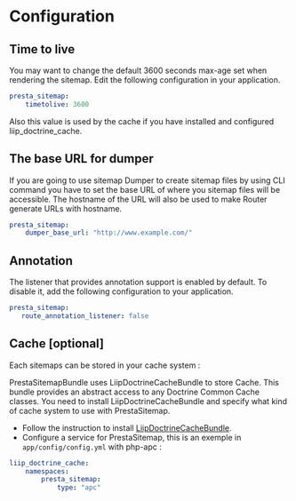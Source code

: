 # Configuration

## Time to live

You may want to change the default 3600 seconds max-age set when rendering the
sitemap. Edit the following configuration in your application.

```yaml
presta_sitemap:
    timetolive: 3600
```

Also this value is used by the cache if you have installed and configured liip_doctrine_cache.

## The base URL for dumper

If you are going to use sitemap Dumper to create sitemap files by using CLI command
you have to set the base URL of where you sitemap files will be accessible. The hostname
of the URL will also be used to make Router generate URLs with hostname.

```yaml
presta_sitemap:
    dumper_base_url: "http://www.example.com/"
```


## Annotation

The listener that provides annotation support is enabled by default. To disable it, add the following configuration to 
your application.

```yaml
presta_sitemap:
   route_annotation_listener: false
```

## Cache [optional] 

Each sitemaps can be stored in your cache system :

PrestaSitemapBundle uses LiipDoctrineCacheBundle to store Cache. 
This bundle provides an abstract access to any Doctrine Common Cache classes.
You need to install LiipDoctrineCacheBundle and specify what kind of cache 
system to use with PrestaSitemap.

 * Follow the instruction to install [LiipDoctrineCacheBundle](http://packagist.org/packages/liip/doctrine-cache-bundle).
 * Configure a service for PrestaSitemap, this is an exemple in `app/config/config.yml` with php-apc :

```yaml
liip_doctrine_cache:
    namespaces:
        presta_sitemap:
            type: "apc"
```